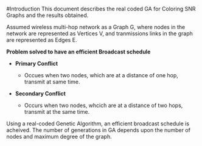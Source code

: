 #Introduction
This document describes the real coded GA for Coloring SNR Graphs and the results obtained.

Assumed wireless multi-hop network as a Graph G, where nodes in the network are represented as Vertices V, and tranmissions links in the graph are represented as Edges E.

**Problem solved to have an efficient Broadcast schedule**



  * **Primary Conflict**
 
 	* Occues when two nodes, which are at a distance of one hop, transmit at same time.
 	
  * **Secondary Conflict**
  	* Occurs when two nodes, whcich are at a distance of two hops, transmit at the same time.
  	
Using a real-coded Genetic Algorithm, an efficient broadcast schedule is acheived. The number of generations in GA depends upon the number of nodes and maximum degree of the graph.